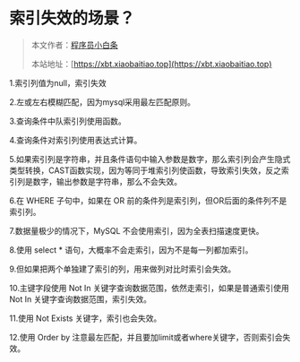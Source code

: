 # 索引失效的场景？

> 本文作者：[程序员小白条](https://github.com/luoye6)
>
> 本站地址：[https://xbt.xiaobaitiao.top](https://xbt.xiaobaitiao.top)

1.索引列值为null，索引失效

2.左或左右模糊匹配，因为mysql采用最左匹配原则。

3.查询条件中队索引列使用函数。

4.查询条件对索引列使用表达式计算。

5.如果索引列是字符串，并且条件语句中输入参数是数字，那么索引列会产生隐式类型转换，CAST函数实现，因为等同于堆索引列使函数，导致索引失效，反之索引列是数字，输出参数是字符串，那么不会失效。

6.在 WHERE 子句中，如果在 OR 前的条件列是索引列，但OR后面的条件列不是索引列。

7.数据量极少的情况下，MySQL 不会使用索引，因为全表扫描速度更快。

8.使用 select * 语句，大概率不会走索引，因为不是每一列都加索引。

9.但如果把两个单独建了索引的列，用来做列对比时索引会失效。

10.主键字段使用 Not In 关键字查询数据范围，依然走索引，如果是普通索引使用 Not In 关键字查询数据范围，索引失效。

11.使用 Not Exists 关键字，索引也会失效。

12.使用 Order by 注意最左匹配，并且要加limit或者where关键字，否则索引会失效。